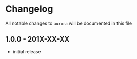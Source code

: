# Changelog

All notable changes to `aurora` will be documented in this file

## 1.0.0 - 201X-XX-XX

- initial release
